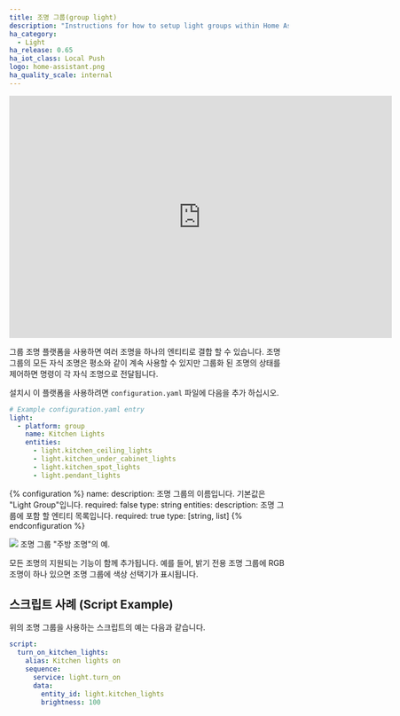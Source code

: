 ```yaml
---
title: 조명 그룹(group light)
description: "Instructions for how to setup light groups within Home Assistant."
ha_category:
  - Light
ha_release: 0.65
ha_iot_class: Local Push
logo: home-assistant.png
ha_quality_scale: internal
---
```


<iframe width="690" height="437" src="https://www.youtube.com/embed/sgomUe6R3MI" frameborder="0" allow="accelerometer; autoplay; encrypted-media; gyroscope; picture-in-picture" allowfullscreen></iframe>

그룹 조명 플랫폼을 사용하면 여러 조명을 하나의 엔티티로 결합 할 수 있습니다. 조명 그룹의 모든 자식 조명은 평소와 같이 계속 사용할 수 있지만 그룹화 된 조명의 상태를 제어하면 명령이 각 자식 조명으로 전달됩니다.

설치시 이 플랫폼을 사용하려면 `configuration.yaml` 파일에 다음을 추가 하십시오.

```yaml
# Example configuration.yaml entry
light:
  - platform: group
    name: Kitchen Lights
    entities:
      - light.kitchen_ceiling_lights
      - light.kitchen_under_cabinet_lights
      - light.kitchen_spot_lights
      - light.pendant_lights
```

{% configuration %}
  name:
    description: 조명 그룹의 이름입니다. 기본값은 "Light Group"입니다.
    required: false
    type: string
  entities:
    description: 조명 그룹에 포함 할 엔티티 목록입니다.
    required: true
    type: [string, list]
{% endconfiguration %}

<p class='img'>
<img src='/images/integrations/light/group.png'>
조명 그룹 "주방 조명"의 예.
</p>

모든 조명의 지원되는 기능이 함께 추가됩니다. 예를 들어, 밝기 전용 조명 그룹에 RGB 조명이 하나 있으면 조명 그룹에 색상 선택기가 표시됩니다.

## 스크립트 사례 (Script Example)

위의 조명 그룹을 사용하는 스크립트의 예는 다음과 같습니다.

```yaml
script:
  turn_on_kitchen_lights:
    alias: Kitchen lights on
    sequence:
      service: light.turn_on
      data:
        entity_id: light.kitchen_lights
        brightness: 100
```
